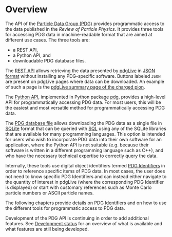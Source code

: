 # Overview

The API of the [Particle Data Group (PDG)](https://pdg.lbl.gov) provides programmatic access to the
data published in the _Review of Particle Physics_.
It provides three tools for accessing PDG data in machine-readable format that
are aimed at different use cases. The three tools are:

* a REST API,
* a Python API, and
* downloadable PDG database files.

The [REST API](restapi.md) allows retrieving
the data presented by [pdgLive](https://pdglive.lbl.gov)
in [JSON format](https://www.json.org/)
without installing any PDG-specific software.
Buttons labeled `JSON` are present on pdgLive pages where data can be downloaded. An example of
such a page is the
[pdgLive summary page of the charged pion](https://pdglive.lbl.gov/Particle.action?init=0&node=S008&home=MXXX005).

The [Python API](pythonapi.md), implemented in Python package [pdg](https://pypi.org/project/pdg/),
provides a high-level API for programmatically accessing PDG data. 
For most users, this will be the easiest and most versatile method for programmatically accessing PDG data.

The [PDG database file](schema.md) allows downloading the PDG data as a single file
in [SQLite](https://sqlite.org/index.html) format
that can be queried with [SQL](https://en.wikipedia.org/wiki/SQL) using any of the SQLite
libraries that  are available for many programming languages.
This option is intended for users who wish to incorporate PDG data into their own software for
an application, where the Python API is not suitable (e.g. because their software is written in a different
programming language such as C++), and who have the necessary technical expertise to correctly query the data.

Internally, these tools use digital object identifiers termed [PDG Identifiers](pdgidentifiers) in order
to reference specific items of PDG data. In most cases, the user does not need to know specific PDG Identifiers
and can instead either navigate to the quantity of interest in pdgLive (where the corresponding PDG Identifier is displayed)
or start with customary references such as Monte Carlo particle numbers or ASCII particle names.

The following chapters provide details on PDG Identifiers and on how to use the different tools for
programmatic access to PDG data.

Development of the PDG API is continuing in order to add additional features.
See [Development status](status.md) for an overview of what is available and what features are still
being developed.
